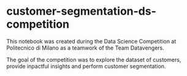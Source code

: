 # customer-segmentation-ds-competition
This notebook was created during the Data Science Competition at Politecnico di Milano as a teamwork of the Team Datavengers.

The goal of the competition was to explore the dataset of customers, provide inpactful insights and perform customer segmentation. 
